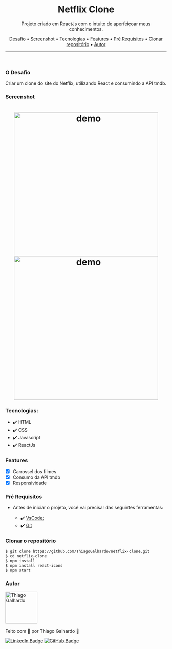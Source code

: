 <h1 align="center">Netflix Clone</h1>

<p align="center">Projeto criado em  ReactJs com o intuito de aperfeiçoar meus conhecimentos.
<p align="center">
 <a href="#desafio">Desafio</a> •
 <a href="#screenshot">Screenshot</a> •
 <a href="#tecnologias">Tecnologias</a> •
 <a href="#features">Features</a> •
 <a href="#pré-requisitos">Pré Requisitos</a> •
 <a href="#clonar-o-repositório">Clonar repositório</a> •
 <a href="#autor">Autor</a>
</p>

---

<br>

### O Desafio

Criar um clone do site do Netflix, utilizando React e consumindo a API tmdb.

### Screenshot

<h1 align="center">
<img alt="demo" title="Screenshot" src="screenshot.gif" height="450" /> 
<img alt="demo" title="Screenshot" src="screenshot2.gif" height="450" /> 
</h1>

### Tecnologias:

- ✔️ HTML
- ✔️ CSS
- ✔️ Javascript
- ✔️ ReactJs

### Features

- [x] Carrossel dos filmes
- [x] Consumo da API tmdb
- [x] Responsividade

### Pré Requisitos

- Antes de iniciar o projeto, você vai precisar das seguintes ferramentas:

  - ✔️ [VsCode](https://code.visualstudio.com/download);
  - ✔️ [Git](https://git-scm.com/)

### Clonar o repositório

```bash
$ git clone https://github.com/ThiagoGalhardo/netflix-clone.git
$ cd netflix-clone
$ npm install
$ npm install react-icons
$ npm start
```

### Autor

<img alt="Thiago Galhardo" title="Thiago Galhardo" src="https://avatars.githubusercontent.com/u/70352885?v=4" height="100" width="100" />

Feito com 💜 por Thiago Galhardo 👋

[![LinkedIn Badge](https://img.shields.io/badge/-Thiago_Galhardo-blue?style=flat-square&logo=Linkedin&logoColor=white&link=https://www.linkedin.com/in/thgalhardo/)](https://www.linkedin.com/in/thgalhardo/)
[![GitHub Badge](https://img.shields.io/badge/-Thiago_Galhardo-gray?style=flat-square&logo=GitHub&logoColor=white&link=https://github.com/ThiagoGalhardo/)](https://github.com/thiagogalhardo/)
